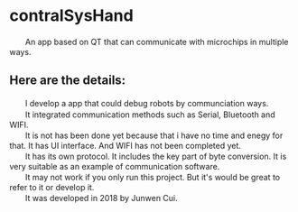 # contralSysHand
　　An app based on QT that can communicate with microchips in multiple ways.  


## Here are the details:  
　　I develop a app that could debug robots by communciation ways.  
　　It integrated communication methods such as Serial, Bluetooth and WIFI.  
　　It is not has been done yet because that i have no time and enegy for that. It has UI interface. And WIFI has not been completed yet.  
　　It has its own protocol. It includes the key part of byte conversion. It is very suitable as an example of communication software.  
　　It may not work if you only run this project. But it's would be great to refer to it or develop it.  
　　It was developed in 2018 by Junwen Cui.  



